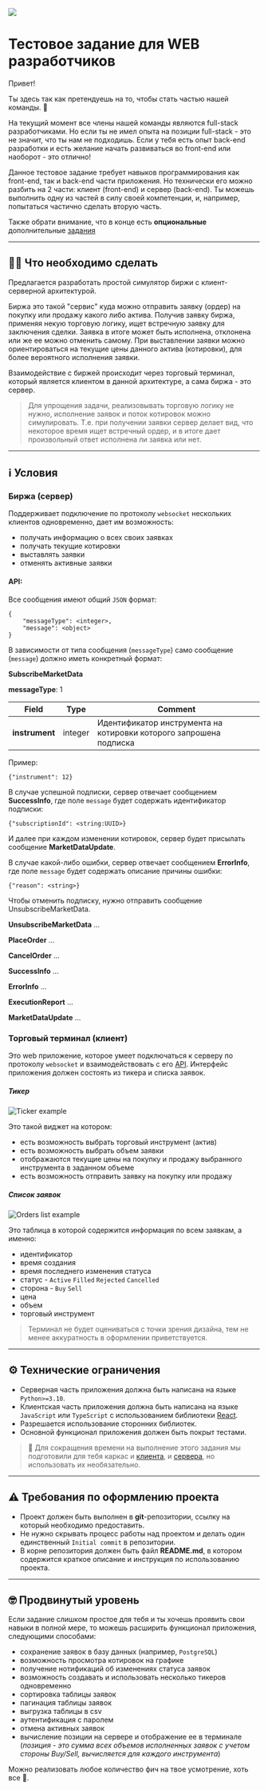 ![](media/ntpro-logo.png)
# Тестовое задание для WEB разработчиков

Привет! 

Ты здесь так как претендуешь на то, чтобы стать частью нашей команды. 💪

На текущий момент все члены нашей команды являются full-stack разработчиками. 
Но если ты не имел опыта на позиции full-stack - это не значит, что ты нам не подходишь.
Если у тебя есть опыт back-end разработки и есть желание начать развиваться во front-end или наоборот - это отлично!

Данное тестовое задание требует навыков программирования как front-end, так и back-end части приложения.
Но технически его можно разбить на 2 части: клиент (front-end) и сервер (back-end).
Ты можешь выполнить одну из частей в силу своей компетенции, и, например, попытаться частично сделать вторую часть.

Также обрати внимание, что в конце есть **опциональные** дополнительные [задания](#advanced-level)

- - -
## 🧑‍💻 Что необходимо сделать
Предлагается разработать простой симулятор биржи с клиент-серверной архитектурой. 

Биржа это такой "сервис" куда можно отправить заявку (ордер) на покупку или продажу какого либо актива. 
Получив заявку биржа, применяя некую торговую логику, ищет встречную заявку для заключения сделки.
Заявка в итоге может быть исполнена, отклонена или же ее можно отменить самому.
При выставлении заявки можно ориентироваться на текущие цены данного актива (котировки), 
для более вероятного исполнения заявки.

Взаимодействие с биржей происходит через торговый терминал, который является клиентом в данной архитектуре, 
а сама биржа - это сервер.

> Для упрощения задачи, реализовывать торговую логику не нужно, исполнение заявок и поток котировок можно симулировать. 
> Т.е. при получении заявки сервер делает вид, что некоторое время ищет встречный ордер, и в итоге
> дает произвольный ответ исполнена ли заявка или нет.
- - -
## ℹ️ Условия

### Биржа (сервер)
Поддерживает подключение по протоколу `websocket` нескольких клиентов одновременно, дает им возможность:
* получать информацию о всех своих заявках
* получать текущие котировки
* выставлять заявки
* отменять активные заявки

#### API:
Все сообщения имеют общий `JSON` формат:
    
    {
        "messageType": <integer>,
        "message": <object>
    }

В зависимости от типа сообщения (`messageType`) само сообщение (`message`) должно иметь конкретный формат:

**SubscribeMarketData**

**messageType**: 1

| Field          | Type     | Comment                                                            |
|----------------|----------|--------------------------------------------------------------------|
| **instrument** | integer  | Идентификатор инструмента на котировки которого запрошена подписка |

Пример:

    {"instrument": 12}

В случае успешной подписки, сервер отвечает сообщением **SuccessInfo**, 
где поле `message` будет содержать идентификатор подписки:

    {"subscriptionId": <string:UUID>}

И далее при каждом изменении котировок, сервер будет присылать сообщение **MarketDataUpdate**.

В случае какой-либо ошибки, сервер отвечает сообщением **ErrorInfo**,
где поле `message` будет содержать описание причины ошибки:

    {"reason": <string>}

Чтобы отменить подписку, нужно отправить сообщение UnsubscribeMarketData.

**UnsubscribeMarketData**
...

**PlaceOrder**
...

**CancelOrder**
...

**SuccessInfo**
...

**ErrorInfo**
...

**ExecutionReport**
...

**MarketDataUpdate**
...



### Торговый терминал (клиент)
Это web приложение, которое умеет подключаться к серверу по протоколу `websocket` и взаимодействовать с его [API](#api).
Интерфейс приложения должен состоять из тикера и списка заявок. 

##### Тикер
![Ticker example](media/ticker.svg)

Это такой виджет на котором:

* есть возможность выбрать торговый инструмент (актив)
* есть возможность выбрать объем заявки 
* отображаются текущие цены на покупку и продажу выбранного инструмента в заданном объеме
* есть возможность отправить заявку на покупку или продажу

##### Список заявок
![Orders list example](media/table.svg)

Это таблица в которой содержится информация по всем заявкам, а именно:

* идентификатор
* время создания
* время последнего изменения статуса
* статус - `Active` `Filled` `Rejected` `Cancelled`
* сторона - `Buy` `Sell`
* цена
* объем
* торговый инструмент

> Терминал не будет оцениваться с точки зрения дизайна, тем не менее аккуратность в оформлении приветствуется.
- - -
## ⚙️ Технические ограничения
* Серверная часть приложения должна быть написана на языке `Python>=3.10`.
* Клиентская часть приложения должна быть написана на языке `JavaScript` или `TypeScript` 
с использованием библиотеки [React](https://reactjs.org/).
* Разрешается использование сторонних библиотек.
* Основной функционал приложения должен быть покрыт тестами.
> 🎁 Для сокращения времени на выполнение этого задания мы подготовили для тебя каркас и [клиента](./frontend/README.md),
> и [сервера](./backend/README.md), но использовать их необязательно.
- - -
## ⚠️ Требования по оформлению проекта
* Проект должен быть выполнен в **git**-репозитории, ссылку на который необходимо предоставить.
* Не нужно скрывать процесс работы над проектом и делать один единственный `Initial commit` в репозитории.
* В корне репозитория должен быть файл **README.md**,
в котором содержится краткое описание и инструкция по использованию проекта.
- - -
## <a id="advanced-level"></a> 🤓 Продвинутый уровень 
Если задание слишком простое для тебя и ты хочешь проявить свои навыки в полной мере, 
то можешь расширить функционал приложения, следующими способами:

* сохранение заявок в базу данных (например, `PostgreSQL`)
* возможность просмотра котировок на графике
* получение нотификаций об изменениях статуса заявок
* возможность создавать и использовать несколько тикеров одновременно 
* сортировка таблицы заявок
* пагинация таблицы заявок
* выгрузка таблицы в csv
* аутентификация с паролем
* отмена активных заявок
* вычисление позиции на сервере и отображение ее в терминале 
(_позиция - это сумма всех объемов исполненных заявок с учетом стороны Buy/Sell, вычисляется для каждого инструмента_)

Можно реализовать любое количество фич на твое усмотрение, хоть все 🤯.
